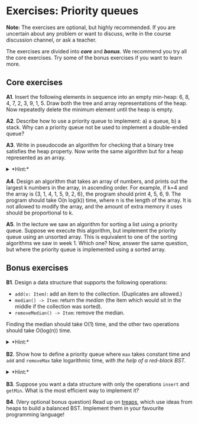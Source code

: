 # Exercises: Priority queues

**Note:**
The exercises are optional, but highly recommended.
If you are uncertain about any problem or want to discuss, write in the course discussion channel, or ask a teacher.

The exercises are divided into ***core*** and ***bonus***.
We recommend you try all the core exercises.
Try some of the bonus exercises if you want to learn more.

## Core exercises

**A1**.
Insert the following elements in sequence into an empty min-heap: 6, 8, 4, 7, 2, 3, 9, 1, 5.
Draw both the tree and array representations of the heap.
Now repeatedly delete the minimum element until the heap is empty.

**A2**.
Describe how to use a priority queue to implement: a) a queue, b) a stack.
Why can a priority queue not be used to implement a double-ended queue?

**A3**.
Write in pseudocode an algorithm for checking that a binary tree satisfies the heap property.
Now write the same algorithm but for a heap represented as an array.

<details markdown=block style="margin-bottom: 16px"><summary markdown=span>*Hint:*</summary>
Be careful to handle the case where a node has only a left child!
</details>

**A4**.
Design an algorithm that takes an array of numbers, and prints out the largest k numbers in the array, in ascending order.
For example, if k=4 and the array is {3, 1, 4, 1, 5, 9, 2, 6}, the program should print 4, 5, 6, 9.
The program should take O(n log(k)) time, where n is the length of the array.
It is not allowed to modify the array, and the amount of extra memory it uses should be proportional to k.

**A5**.
In the lecture we saw an algorithm for sorting a list using a priority queue.
Suppose we execute this algorithm, but implement the priority queue using an unsorted array.
This is equivalent to one of the sorting algorithms we saw in week 1.
Which one?
Now, answer the same question, but where the priority queue is implemented using a sorted array.

## Bonus exercises

**B1**.
Design a data structure that supports the following operations:

- `add(x: Item)`: add an item to the collection.
  (Duplicates are allowed.)
- `median() -> Item`: return the *median* (the item which would sit in the middle if the collection was sorted).
- `removeMedian() -> Item`: remove the median.

Finding the median should take O(1) time, and the other two operations should take O(log(n)) time.

<details markdown=block style="margin-bottom: 16px"><summary markdown=span>*Hint:*</summary>
Use two priority queues.
</details>

**B2**.
Show how to define a priority queue where `max` takes constant time and `add` and `removeMax` take logarithmic time, *with the help of a red-black BST.*

<details markdown=block style="margin-bottom: 16px"><summary markdown=span>*Hint:*</summary>
Use the BST to store the priority queue but also remember the maximum value.
</details>

**B3**.
Suppose you want a data structure with only the operations `insert` and `getMin`.
What is the most efficient way to implement it?

**B4**.
(Very optional bonus question)
Read up on [treaps](http://jeffe.cs.illinois.edu/teaching/algorithms/notes/03-treaps.pdf), which use ideas from heaps to build a balanced BST.
Implement them in your favourite programming language!
